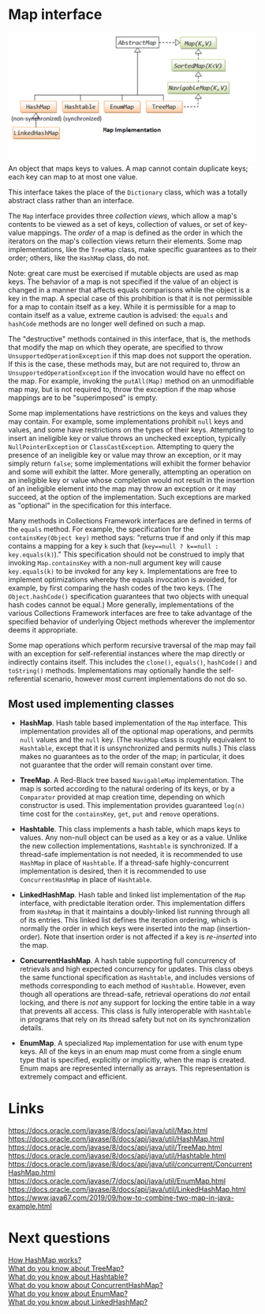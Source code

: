# Map interface
![](./res/java_map.png "Map")
An object that maps keys to values. A map cannot contain duplicate keys; each key can map to at most one value.

This interface takes the place of the `Dictionary` class, which was a totally abstract class rather than an interface.

The `Map` interface provides three *collection views*, which allow a map's contents to be viewed as a set of keys, collection of values, or set of key-value mappings. The *order* of a map is defined as the order in which the iterators on the map's collection views return their elements. Some map implementations, like the `TreeMap` class, make specific guarantees as to their order; others, like the `HashMap` class, do not.

Note: great care must be exercised if mutable objects are used as map keys. The behavior of a map is not specified if the value of an object is changed in a manner that affects equals comparisons while the object is a key in the map. A special case of this prohibition is that it is not permissible for a map to contain itself as a key. While it is permissible for a map to contain itself as a value, extreme caution is advised: the `equals` and `hashCode` methods are no longer well defined on such a map.

The "destructive" methods contained in this interface, that is, the methods that modify the map on which they operate, are specified to throw `UnsupportedOperationException` if this map does not support the operation. If this is the case, these methods may, but are not required to, throw an `UnsupportedOperationException` if the invocation would have no effect on the map. For example, invoking the `putAll(Map)` method on an unmodifiable map may, but is not required to, throw the exception if the map whose mappings are to be "superimposed" is empty.

Some map implementations have restrictions on the keys and values they may contain. For example, some implementations prohibit `null` keys and values, and some have restrictions on the types of their keys. Attempting to insert an ineligible key or value throws an unchecked exception, typically `NullPointerException` or `ClassCastException`. Attempting to query the presence of an ineligible key or value may throw an exception, or it may simply return `false`; some implementations will exhibit the former behavior and some will exhibit the latter. More generally, attempting an operation on an ineligible key or value whose completion would not result in the insertion of an ineligible element into the map may throw an exception or it may succeed, at the option of the implementation. Such exceptions are marked as "optional" in the specification for this interface.

Many methods in Collections Framework interfaces are defined in terms of the `equals` method. For example, the specification for the `containsKey(Object key)` method says: "returns true if and only if this map contains a mapping for a key `k` such that (`key==null ? k==null : key.equals(k)`)." This specification should not be construed to imply that invoking `Map.containsKey` with a non-null argument key will cause `key.equals(k)` to be invoked for any key `k`. Implementations are free to implement optimizations whereby the equals invocation is avoided, for example, by first comparing the hash codes of the two keys. (The `Object.hashCode()` specification guarantees that two objects with unequal hash codes cannot be equal.) More generally, implementations of the various Collections Framework interfaces are free to take advantage of the specified behavior of underlying Object methods wherever the implementor deems it appropriate.

Some map operations which perform recursive traversal of the map may fail with an exception for self-referential instances where the map directly or indirectly contains itself. This includes the `clone()`, `equals()`, `hashCode()` and `toString()` methods. Implementations may optionally handle the self-referential scenario, however most current implementations do not do so.

## Most used implementing classes
- **HashMap**. Hash table based implementation of the `Map` interface. This implementation provides all of the optional map operations, and permits `null` values and the `null` key. (The `HashMap` class is roughly equivalent to `Hashtable`, except that it is unsynchronized and permits nulls.) This class makes no guarantees as to the order of the map; in particular, it does not guarantee that the order will remain constant over time. 

- **TreeMap**. A Red-Black tree based `NavigableMap` implementation. The map is sorted according to the natural ordering of its keys, or by a `Comparator` provided at map creation time, depending on which constructor is used. This implementation provides guaranteed `log(n)` time cost for the `containsKey`, `get`, `put` and `remove` operations.

- **Hashtable**. This class implements a hash table, which maps keys to values. Any non-null object can be used as a key or as a value. Unlike the new collection implementations, `Hashtable` is synchronized. If a thread-safe implementation is not needed, it is recommended to use `HashMap` in place of `Hashtable`. If a thread-safe highly-concurrent implementation is desired, then it is recommended to use `ConcurrentHashMap` in place of `Hashtable`.

- **LinkedHashMap**. Hash table and linked list implementation of the `Map` interface, with predictable iteration order. This implementation differs from `HashMap` in that it maintains a doubly-linked list running through all of its entries. This linked list defines the iteration ordering, which is normally the order in which keys were inserted into the map (insertion-order). Note that insertion order is not affected if a key is *re-inserted* into the map.

- **ConcurrentHashMap**. A hash table supporting full concurrency of retrievals and high expected concurrency for updates. This class obeys the same functional specification as `Hashtable`, and includes versions of methods corresponding to each method of `Hashtable`. However, even though all operations are thread-safe, retrieval operations do *not* entail locking, and there is *not* any support for locking the entire table in a way that prevents all access. This class is fully interoperable with `Hashtable` in programs that rely on its thread safety but not on its synchronization details.

- **EnumMap**. A specialized `Map` implementation for use with enum type keys. All of the keys in an enum map must come from a single enum type that is specified, explicitly or implicitly, when the map is created. Enum maps are represented internally as arrays. This representation is extremely compact and efficient.

# Links
https://docs.oracle.com/javase/8/docs/api/java/util/Map.html  
https://docs.oracle.com/javase/8/docs/api/java/util/HashMap.html  
https://docs.oracle.com/javase/8/docs/api/java/util/TreeMap.html  
https://docs.oracle.com/javase/8/docs/api/java/util/Hashtable.html  
https://docs.oracle.com/javase/8/docs/api/java/util/concurrent/ConcurrentHashMap.html  
https://docs.oracle.com/javase/7/docs/api/java/util/EnumMap.html  
https://docs.oracle.com/javase/8/docs/api/java/util/LinkedHashMap.html  
https://www.java67.com/2019/09/how-to-combine-two-map-in-java-example.html

# Next questions
[How HashMap works?](https://github.com/Kirchhoff-/Android-Interview-Questions/blob/master/Java/How%20HashMap%20works.md)  
[What do you know about TreeMap?](https://github.com/Kirchhoff-/Android-Interview-Questions/blob/master/Java/What%20do%20you%20know%20about%20TreeMap.md)  
[What do you know about Hashtable?](https://github.com/Kirchhoff-/Android-Interview-Questions/blob/master/Java/What%20do%20you%20know%20about%20Hashtable.md)  
[What do you know about ConcurrentHashMap?](https://github.com/Kirchhoff-/Android-Interview-Questions/blob/master/Java/What%20do%20you%20know%20about%20ConcurrentHashMap.md)  
[What do you know about EnumMap?](https://github.com/Kirchhoff-/Android-Interview-Questions/blob/master/Java/What%20do%20you%20know%20about%20EnumMap.md)  
[What do you know about LinkedHashMap?](https://github.com/Kirchhoff-/Android-Interview-Questions/blob/master/Java/What%20do%20you%20know%20about%20LinkedHashMap.md)  
